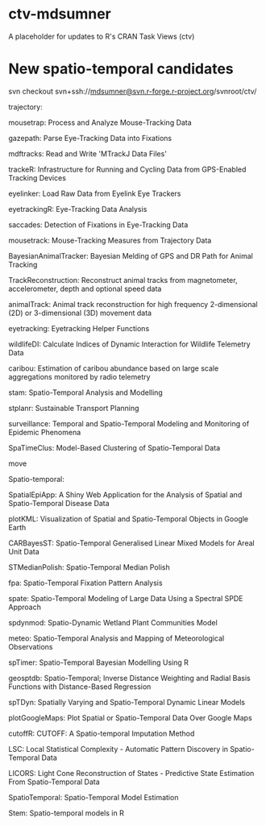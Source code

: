 # ctv-mdsumner
A placeholder for updates to R's CRAN Task Views (ctv)


# New spatio-temporal candidates

svn checkout svn+ssh://mdsumner@svn.r-forge.r-project.org/svnroot/ctv/

trajectory: 


mousetrap: Process and Analyze Mouse-Tracking Data

gazepath: Parse Eye-Tracking Data into Fixations

mdftracks: Read and Write 'MTrackJ Data Files'

trackeR: Infrastructure for Running and Cycling Data from GPS-Enabled Tracking Devices

eyelinker: Load Raw Data from Eyelink Eye Trackers

eyetrackingR: Eye-Tracking Data Analysis

saccades: Detection of Fixations in Eye-Tracking Data

mousetrack: Mouse-Tracking Measures from Trajectory Data

BayesianAnimalTracker: Bayesian Melding of GPS and DR Path for Animal Tracking

TrackReconstruction: Reconstruct animal tracks from magnetometer, accelerometer, depth and optional speed data

animalTrack: Animal track reconstruction for high frequency 2-dimensional (2D) or 3-dimensional (3D) movement data

eyetracking: Eyetracking Helper Functions

wildlifeDI: Calculate Indices of Dynamic Interaction for Wildlife Telemetry Data

caribou: Estimation of caribou abundance based on large scale aggregations monitored by radio telemetry

stam: Spatio-Temporal Analysis and Modelling

stplanr: Sustainable Transport Planning

surveillance: Temporal and Spatio-Temporal Modeling and Monitoring of Epidemic Phenomena

SpaTimeClus: Model-Based Clustering of Spatio-Temporal Data




move



Spatio-temporal: 


SpatialEpiApp: A Shiny Web Application for the Analysis of Spatial and Spatio-Temporal Disease Data

plotKML: Visualization of Spatial and Spatio-Temporal Objects in Google Earth

CARBayesST: Spatio-Temporal Generalised Linear Mixed Models for Areal Unit Data

STMedianPolish: Spatio-Temporal Median Polish

fpa: Spatio-Temporal Fixation Pattern Analysis

spate: Spatio-Temporal Modeling of Large Data Using a Spectral SPDE Approach

spdynmod: Spatio-Dynamic Wetland Plant Communities Model

meteo: Spatio-Temporal Analysis and Mapping of Meteorological Observations

spTimer: Spatio-Temporal Bayesian Modelling Using R

geosptdb: Spatio-Temporal; Inverse Distance Weighting and Radial Basis Functions with Distance-Based Regression

spTDyn: Spatially Varying and Spatio-Temporal Dynamic Linear Models

plotGoogleMaps: Plot Spatial or Spatio-Temporal Data Over Google Maps

cutoffR: CUTOFF: A Spatio-temporal Imputation Method

LSC: Local Statistical Complexity - Automatic Pattern Discovery in Spatio-Temporal Data

LICORS: Light Cone Reconstruction of States - Predictive State Estimation From Spatio-Temporal Data

SpatioTemporal: Spatio-Temporal Model Estimation

Stem: Spatio-temporal models in R


